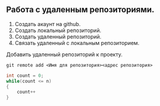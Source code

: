 ## Работа с удаленным репозиториями.

1. Создать акаунт на github.
2. Создать локальный репозиторий.
3. Создать удаленный репозиторий.
4. Связать удаленный с локальным репозиторием.

Добавить удаленный репозиторий к проекту.
```
git remote add <Имя для репозитория><адрес репозитория>
```
```C#
int count = 0;
while(count <= n)
{
    count++
}
```
